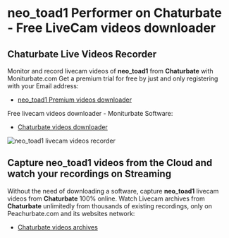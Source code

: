 # neo_toad1 Performer on Chaturbate - Free LiveCam videos downloader

## Chaturbate Live Videos Recorder

Monitor and record livecam videos of **neo_toad1** from **Chaturbate** with Moniturbate.com
Get a premium trial for free by just and only registering with your Email address:
* [neo_toad1 Premium videos downloader](https://moniturbate.com/request-demo-licence-key.html)

Free livecam videos downloader - Moniturbate Software:
* [Chaturbate videos downloader](https://moniturbate.com/moniturbate-download-software.html)

![neo_toad1 livecam videos recorder](https://peachurnet.com/templates/moniturbate-software.png)


## Capture neo_toad1 videos from the Cloud and watch your recordings on Streaming

Without the need of downloading a software, capture **neo_toad1** livecam videos from **Chaturbate** 100% online.
Watch Livecam archives from **Chaturbate** unlimitedly from thousands of existing recordings, only on Peachurbate.com and its websites network:
* [Chaturbate videos archives](https://peachurnet.com/)